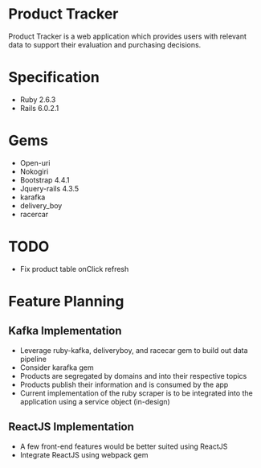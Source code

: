 # Product Tracker

Product Tracker is a web application which provides users with relevant data to support their evaluation and purchasing decisions.

# Specification
* Ruby 2.6.3
* Rails 6.0.2.1

# Gems
* Open-uri
* Nokogiri
* Bootstrap 4.4.1
* Jquery-rails 4.3.5
* karafka
* delivery_boy
* racercar

# TODO
* Fix product table onClick refresh

# Feature Planning
## Kafka Implementation
* Leverage ruby-kafka, deliveryboy, and racecar gem to build out data pipeline
* Consider karafka gem
* Products are segregated by domains and into their respective topics
* Products publish their information and is consumed by the app
* Current implementation of the ruby scraper is to be integrated into the application using a service object (in-design)

## ReactJS Implementation
* A few front-end features would be better suited using ReactJS
* Integrate ReactJS using webpack gem
